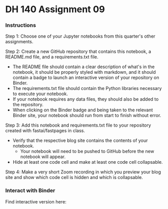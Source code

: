 # DH 140 Assignment 09

### Instructions

Step 1: Choose one of your Jupyter notebooks from this quarter's other assignments.

Step 2: Create a new GitHub repository that contains this notebook, a README.md file, and a requirements.txt file.

- The README file should contain a clear description of what's in the notebook, it should be properly styled with markdown, and it should contain a badge to launch an interactive version of your repository on Binder.
- The requirements.txt file should contain the Python libraries necessary to execute your notebook.
- If your notebook requires any data files, they should also be added to the repository.
- When clicking on the Binder badge and being taken to the relevant Binder site, your notebook should run from start to finish without error.

Step 3: Add this notebook and requirements.txt file to your repository created with fastai/fastpages in class.

- Verify that the respective blog site contains the contents of your notebook.
  - Your notebook will need to be pushed to GitHub before the new notebook will appear.
- Hide at least one code cell and make at least one code cell collapsable.

Step 4: Make a very short Zoom recording in which you preview your blog site and show which code cell is hidden and which is collapsable.

### Interact with Binder

Find interactive version here: 
